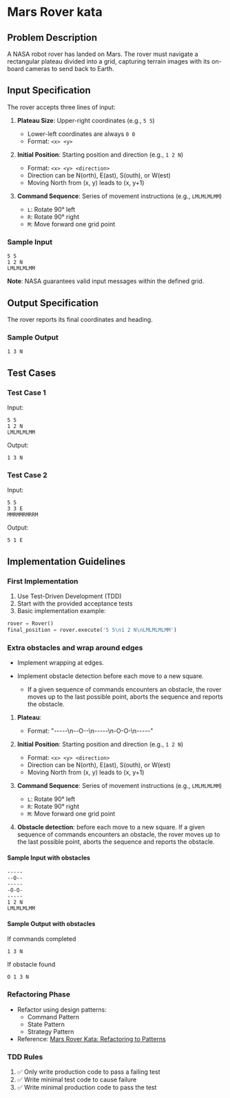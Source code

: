 # Mars Rover kata

## Problem Description

A NASA robot rover has landed on Mars. The rover must navigate a rectangular plateau divided into a grid, capturing terrain images with its on-board cameras to send back to Earth.

## Input Specification

The rover accepts three lines of input:

1. **Plateau Size**: Upper-right coordinates (e.g., `5 5`)

   - Lower-left coordinates are always `0 0`
   - Format: `<x> <y>`

2. **Initial Position**: Starting position and direction (e.g., `1 2 N`)

   - Format: `<x> <y> <direction>`
   - Direction can be N(orth), E(ast), S(outh), or W(est)
   - Moving North from (x, y) leads to (x, y+1)

3. **Command Sequence**: Series of movement instructions (e.g., `LMLMLMLMM`)
   - `L`: Rotate 90° left
   - `R`: Rotate 90° right
   - `M`: Move forward one grid point

### Sample Input

```text
5 5
1 2 N
LMLMLMLMM
```

**Note**: NASA guarantees valid input messages within the defined grid.

## Output Specification

The rover reports its final coordinates and heading.

### Sample Output

```text
1 3 N
```

## Test Cases

### Test Case 1

Input:

```text
5 5
1 2 N
LMLMLMLMM
```

Output:

```text
1 3 N
```

### Test Case 2

Input:

```text
5 5
3 3 E
MMRMMRMRRM
```

Output:

```text
5 1 E
```

## Implementation Guidelines

### First Implementation

1. Use Test-Driven Development (TDD)
2. Start with the provided acceptance tests
3. Basic implementation example:

```python
rover = Rover()
final_position = rover.execute('5 5\n1 2 N\nLMLMLMLMM')
```

### Extra obstacles and wrap around edges

- Implement wrapping at edges.

- Implement obstacle detection before each move to a new square.
  - If a given sequence of commands encounters an obstacle, the rover moves up to the last possible point, aborts the sequence and reports the obstacle.

1. **Plateau**:

   - Format: "-----\n--O--\n-----\n-O-O-\n-----"

2. **Initial Position**: Starting position and direction (e.g., `1 2 N`)

   - Format: `<x> <y> <direction>`
   - Direction can be N(orth), E(ast), S(outh), or W(est)
   - Moving North from (x, y) leads to (x, y+1)

3. **Command Sequence**: Series of movement instructions (e.g., `LMLMLMLMM`)

   - `L`: Rotate 90° left
   - `R`: Rotate 90° right
   - `M`: Move forward one grid point

4. **Obstacle detection**: before each move to a new square. If a given sequence of commands encounters an obstacle, the rover moves up to the last possible point, aborts the sequence and reports the obstacle.

#### Sample Input with obstacles

```text
-----
--O--
-----
-O-O-
-----
1 2 N
LMLMLMLMM
```

#### Sample Output with obstacles

If commands completed

```text
1 3 N
```

If obstacle found

```text
O 1 3 N
```

### Refactoring Phase

- Refactor using design patterns:
  - Command Pattern
  - State Pattern
  - Strategy Pattern
- Reference: [Mars Rover Kata: Refactoring to Patterns](https://www.codurance.com/publications/2019/01/22/mars-rover-kata-refactoring-to-patterns)

### TDD Rules

1. ✅ Only write production code to pass a failing test
2. ✅ Write minimal test code to cause failure
3. ✅ Write minimal production code to pass the test
